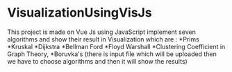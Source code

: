 # VisualizationUsingVisJs

This project is made on Vue Js using JavaScript implement seven algorithms and show their result in Visualization which are :
*Prims
*Kruskal
*Dijkstra
*Bellman Ford
*Floyd Warshall
*Clustering Coefficient in Graph Theory,
*Boruvka's
(there is input file which will be uploaded then we have to choose algorithms and then it will show the results)
